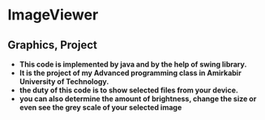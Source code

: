 # ImageViewer
## Graphics, Project
- **This code is implemented by java and by the help of swing library.**
- **It is the project of my Advanced programming class in Amirkabir University of Technology.**
- **the duty of this code is to show selected files from your device.**
- **you can also determine the amount of brightness, change the size or even see the grey scale of your selected image**
